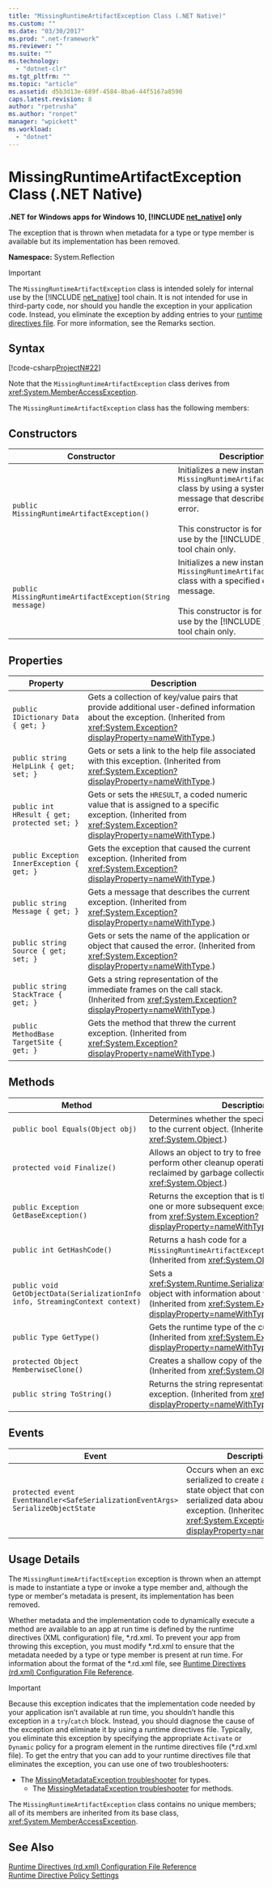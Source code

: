 ```yaml
---
title: "MissingRuntimeArtifactException Class (.NET Native)"
ms.custom: ""
ms.date: "03/30/2017"
ms.prod: ".net-framework"
ms.reviewer: ""
ms.suite: ""
ms.technology: 
  - "dotnet-clr"
ms.tgt_pltfrm: ""
ms.topic: "article"
ms.assetid: d5b3d13e-689f-4584-8ba6-44f5167a8590
caps.latest.revision: 8
author: "rpetrusha"
ms.author: "ronpet"
manager: "wpickett"
ms.workload: 
  - "dotnet"
---
```

# MissingRuntimeArtifactException Class (.NET Native)
**.NET for Windows apps for Windows 10, [!INCLUDE [net_native](../../../includes/net-native-md.md)] only**  

 The exception that is thrown when metadata for a type or type member is available but its implementation has been removed.  

 **Namespace:** System.Reflection  

> [!IMPORTANT]
>  The `MissingRuntimeArtifactException` class is intended solely for internal use by the [!INCLUDE [net_native](../../../includes/net-native-md.md)] tool chain. It is not intended for use in third-party code, nor should you handle the exception in your application code. Instead, you eliminate the exception by adding entries to your [runtime directives file](../../../docs/framework/net-native/runtime-directives-rd-xml-configuration-file-reference.md). For more information, see the Remarks section.  

## Syntax  
 [!code-csharp[ProjectN#22](../../../samples/snippets/csharp/VS_Snippets_CLR/projectn/cs/missingruntimeartifactexception_syntax1.cs#22)]  

 Note that the `MissingRuntimeArtifactException` class derives from <xref:System.MemberAccessException>.  

 The `MissingRuntimeArtifactException` class has the following members:  

## Constructors  


|                       Constructor                        |                                                                                                                                 Description                                                                                                                                 |
|----------------------------------------------------------|-----------------------------------------------------------------------------------------------------------------------------------------------------------------------------------------------------------------------------------------------------------------------------|
|        `public MissingRuntimeArtifactException()`        | Initializes a new instance of the `MissingRuntimeArtifactException` class by using a system-supplied message that describes the error.<br /><br /> This constructor is for internal use by the [!INCLUDE [net_native](../../../includes/net-native-md.md)] tool chain only. |
| `public MissingRuntimeArtifactException(String message)` |               Initializes a new instance of the `MissingRuntimeArtifactException` class with a specified error message.<br /><br /> This constructor is for internal use by the [!INCLUDE [net_native](../../../includes/net-native-md.md)] tool chain only.                |

## Properties  

|Property|Description|  
|--------------|-----------------|  
|`public IDictionary Data { get; }`|Gets a collection of key/value pairs that provide additional user-defined information about the exception. (Inherited from <xref:System.Exception?displayProperty=nameWithType>.)|  
|`public string HelpLink { get; set; }`|Gets or sets a link to the help file associated with this exception. (Inherited from <xref:System.Exception?displayProperty=nameWithType>.)|  
|`public int HResult { get; protected set; }`|Gets or sets the `HRESULT`, a coded numeric value that is assigned to a specific exception. (Inherited from <xref:System.Exception?displayProperty=nameWithType>.)|  
|`public Exception InnerException { get; }`|Gets the exception that caused the current exception. (Inherited from <xref:System.Exception?displayProperty=nameWithType>.)|  
|`public string Message { get; }`|Gets a message that describes the current exception. (Inherited from <xref:System.Exception?displayProperty=nameWithType>.)|  
|`public string Source { get; set; }`|Gets or sets the name of the application or object that caused the error. (Inherited from <xref:System.Exception?displayProperty=nameWithType>.)|  
|`public string StackTrace { get; }`|Gets a string representation of the immediate frames on the call stack. (Inherited from <xref:System.Exception?displayProperty=nameWithType>.)|  
|`public MethodBase TargetSite { get; }`|Gets the method that threw the current exception. (Inherited from <xref:System.Exception?displayProperty=nameWithType>.)|  

## Methods  

|Method|Description|  
|------------|-----------------|  
|`public bool Equals(Object obj)`|Determines whether the specified object is equal to the current object.  (Inherited from <xref:System.Object>.)|  
|`protected void Finalize()`|Allows an object to try to free resources and perform other cleanup operations before it is reclaimed by garbage collection. (Inherited from <xref:System.Object>.)|  
|`public Exception GetBaseException()`|Returns the exception that is the root cause of one or more subsequent exceptions. (Inherited from <xref:System.Exception?displayProperty=nameWithType>.)|  
|`public int GetHashCode()`|Returns a hash code for a `MissingRuntimeArtifactException` instance.   (Inherited from <xref:System.Object>.)|  
|`public void GetObjectData(SerializationInfo info, StreamingContext context)`|Sets a <xref:System.Runtime.Serialization.SerializationInfo> object with information about the exception.  (Inherited from <xref:System.Exception?displayProperty=nameWithType>.)|  
|`public Type GetType()`|Gets the runtime type of the current instance. (Inherited from <xref:System.Exception?displayProperty=nameWithType>.)|  
|`protected Object MemberwiseClone()`|Creates a shallow copy of the current object. (Inherited from <xref:System.Object>.)|  
|`public string ToString()`|Returns the string representation of the current exception. (Inherited from <xref:System.Exception?displayProperty=nameWithType>.)|  

## Events  

|Event|Description|  
|-----------|-----------------|  
|`protected event EventHandler<SafeSerializationEventArgs> SerializeObjectState`|Occurs when an exception is serialized to create an exception state object that contains serialized data about the exception. (Inherited from <xref:System.Exception?displayProperty=nameWithType>.)|  

## Usage Details  
 The `MissingRuntimeArtifactException` exception is thrown when an attempt is made to instantiate a type or invoke a type member and, although the type or member's metadata is present, its implementation has been removed.  

 Whether metadata and the implementation code to dynamically execute a method are available to an app at run time is defined by the runtime directives (XML configuration) file, *.rd.xml. To prevent your app from throwing this exception, you must modify \*.rd.xml to ensure that the metadata needed by a type or type member is present at run time. For information about the format of the \*.rd.xml file, see [Runtime Directives (rd.xml) Configuration File Reference](../../../docs/framework/net-native/runtime-directives-rd-xml-configuration-file-reference.md).  

> [!IMPORTANT]
>  Because this exception indicates that the implementation code needed by your application isn’t available at run time, you shouldn’t handle this exception in a `try`/`catch` block. Instead, you should diagnose the cause of the exception and eliminate it by using a runtime directives file. Typically, you eliminate this exception by specifying the appropriate `Activate` or `Dynamic` policy for a program element in the runtime directives file (*.rd.xml file). To get the entry that you can add to your runtime directives file that eliminates the exception, you can use one of two troubleshooters:  
> 
> - The [MissingMetadataException troubleshooter](http://dotnet.github.io/native/troubleshooter/type.html) for types.  
>   -   The [MissingMetadataException troubleshooter](http://dotnet.github.io/native/troubleshooter/method.html) for methods.  

 The `MissingRuntimeArtifactException` class contains no unique members; all of its members are inherited from its base class, <xref:System.MemberAccessException>.  

## See Also  
 [Runtime Directives (rd.xml) Configuration File Reference](../../../docs/framework/net-native/runtime-directives-rd-xml-configuration-file-reference.md)  
 [Runtime Directive Policy Settings](../../../docs/framework/net-native/runtime-directive-policy-settings.md)
